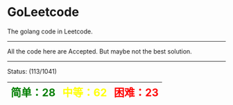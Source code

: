 # GoLeetcode
The golang code in Leetcode.

-----

All the code here are Accepted. But maybe not the best solution.

-----
Status: (113/1041)

| <font color=green size=5>简单：28</font> | <font color=yellow size=5>中等：62</font> | <font color=red size=5>困难：23</font> |
| ----------------------------------------|------------------------------------------|---------------------------------------|
